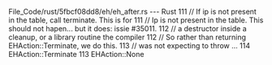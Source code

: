 File_Code/rust/5fbcf08dd8/eh/eh_after.rs --- Rust
111         // If ip is not present in the table, call terminate.  This is for                                                                               111         // Ip is not present in the table.  This should not hapen... but it does: issie #35011.
112         // a destructor inside a cleanup, or a library routine the compiler                                                                              112         // So rather than returning EHAction::Terminate, we do this.
113         // was not expecting to throw                                                                                                                    ... 
114         EHAction::Terminate                                                                                                                              113         EHAction::None

